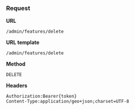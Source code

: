 ### Request

**URL**

`/admin/features/delete`

**URL template**

`/admin/features/delete`

**Method**

`DELETE`

**Headers**

`Authorization:Bearer{token}`  
`Content-Type:application/geo+json;charset=UTF-8`  
